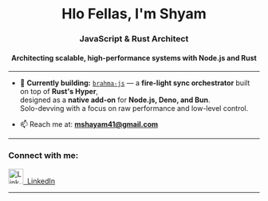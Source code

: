<h1 align="center"> Hlo Fellas, I'm Shyam</h1>
<h3 align="center">JavaScript & Rust Architect</h3>
<h4 align="center">Architecting scalable, high-performance systems with Node.js and Rust</h4>

---

- 🔧 **Currently building:** [`brahma-js`](https://github.com/Shyam20001/rsjs) — a **fire-light sync orchestrator** built on top of **Rust's Hyper**,  
  designed as a **native add-on** for **Node.js, Deno, and Bun**.  
  Solo-devving with a focus on raw performance and low-level control.

- 📫 Reach me at: **mshayam41@gmail.com**

---

<h3 align="left">Connect with me:</h3>
<p align="left">
  <a href="https://www.linkedin.com/in/shyam-m-136014250/" target="_blank" rel="noopener noreferrer">
    <img src="https://cdn.jsdelivr.net/gh/devicons/devicon/icons/linkedin/linkedin-original.svg" width="30" height="30" alt="LinkedIn"/> &nbsp;LinkedIn
  </a>
</p>

---
